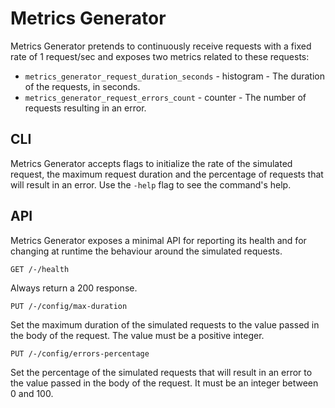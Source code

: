 # Metrics Generator

Metrics Generator pretends to continuously receive requests with a fixed rate of
1 request/sec and exposes two metrics related to these requests:

- `metrics_generator_request_duration_seconds` - histogram - The duration of the
  requests, in seconds.
- `metrics_generator_request_errors_count` - counter - The number of requests
  resulting in an error.

## CLI

Metrics Generator accepts flags to initialize the rate of the simulated request,
the maximum request duration and the percentage of requests that will result in
an error. Use the `-help` flag to see the command's help.

## API

Metrics Generator exposes a minimal API for reporting its health and for
changing at runtime the behaviour around the simulated requests.

```
GET /-/health
```

Always return a 200 response.

```
PUT /-/config/max-duration
```

Set the maximum duration of the simulated requests to the value passed in the
body of the request. The value must be a  positive integer.

```
PUT /-/config/errors-percentage
```

Set the percentage of the simulated requests that will result in an error to the
value passed in the body of the request. It must be an integer between 0 and
100.
